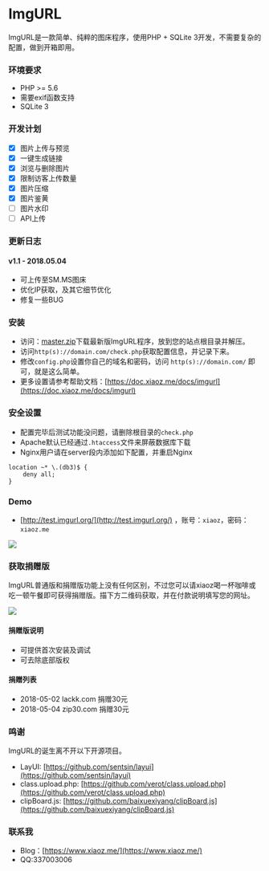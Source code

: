 # ImgURL
ImgURL是一款简单、纯粹的图床程序，使用PHP + SQLite 3开发，不需要复杂的配置，做到开箱即用。

### 环境要求
* PHP >= 5.6
* 需要exif函数支持
* SQLite 3

### 开发计划
- [x] 图片上传与预览
- [x] 一键生成链接
- [x] 浏览与删除图片
- [x] 限制访客上传数量
- [x] 图片压缩
- [x] 图片鉴黄
- [ ] 图片水印
- [ ] API上传

### 更新日志
#### v1.1 - 2018.05.04
* 可上传至SM.MS图床
* 优化IP获取，及其它细节优化
* 修复一些BUG

### 安装
* 访问：<a href = "https://github.com/helloxz/imgurl/archive/master.zip" target = "_blank" rel = "nofollow">master.zip</a>下载最新版ImgURL程序，放到您的站点根目录并解压。
* 访问`http(s)://domain.com/check.php`获取配置信息，并记录下来。
* 修改`config.php`设置你自己的域名和密码，访问 `http(s)://domain.com/` 即可，就是这么简单。
* 更多设置请参考帮助文档：[https://doc.xiaoz.me/docs/imgurl](https://doc.xiaoz.me/docs/imgurl)


### 安全设置
* 配置完毕后测试功能没问题，请删除根目录的`check.php`
* Apache默认已经通过`.htaccess`文件来屏蔽数据库下载
* Nginx用户请在server段内添加如下配置，并重启Nginx
```
location ~* \.(db3)$ {  
    deny all;  
} 
```

### Demo
* [http://test.imgurl.org/](http://test.imgurl.org/) ，账号：`xiaoz`，密码：`xiaoz.me`

![](https://imgurl.org/upload/1804/3ccc55eeb47965c3.png)

### 获取捐赠版
ImgURL普通版和捐赠版功能上没有任何区别，不过您可以请xiaoz喝一杯咖啡或吃一顿午餐即可获得捐赠版。描下方二维码获取，并在付款说明填写您的网址。

![](https://imgurl.org/upload/1712/cb349aa4a1b95997.png)

#### 捐赠版说明
* 可提供首次安装及调试
* 可去除底部版权

#### 捐赠列表
* 2018-05-02 lackk.com 捐赠30元
* 2018-05-04 zip30.com 捐赠30元

### 鸣谢
ImgURL的诞生离不开以下开源项目。

* LayUI: [https://github.com/sentsin/layui](https://github.com/sentsin/layui)
* class.upload.php: [https://github.com/verot/class.upload.php](https://github.com/verot/class.upload.php)
* clipBoard.js: [https://github.com/baixuexiyang/clipBoard.js](https://github.com/baixuexiyang/clipBoard.js)

### 联系我
* Blog：[https://www.xiaoz.me/](https://www.xiaoz.me/)
* QQ:337003006
